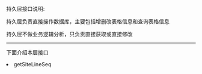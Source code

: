 <p> 持久层接口说明:
<p> 持久层负责直接操作数据库，主要包括增删改表格信息和查询表格信息
<p> 持久层不做业务逻辑分析，只负责直接获取或直接修改

----------
<p> 下面介绍本层接口
<li>  getSiteLineSeq
